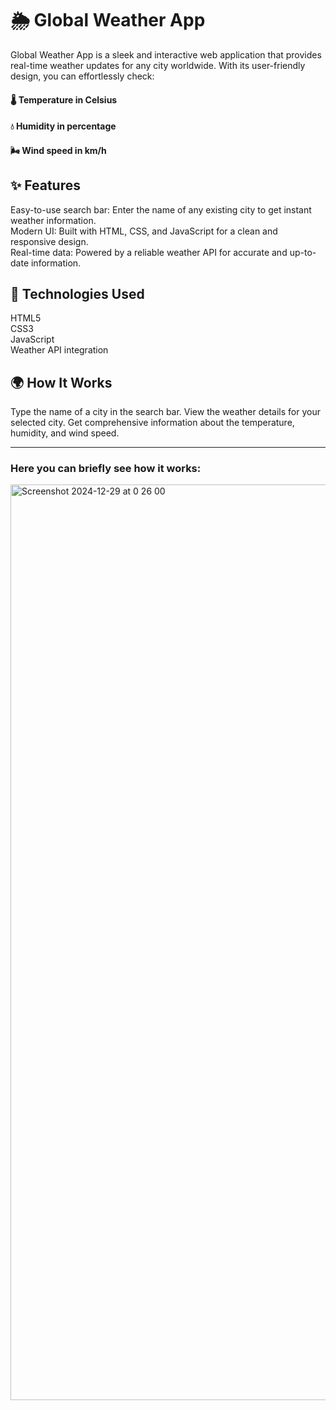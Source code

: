 # 🌦️ Global Weather App

Global Weather App is a sleek and interactive web application that provides real-time weather updates for any city worldwide. With its user-friendly design, you can effortlessly check:

#### 🌡️ Temperature in Celsius
#### 💧 Humidity in percentage
#### 🌬️ Wind speed in km/h

## ✨ Features
Easy-to-use search bar: Enter the name of any existing city to get instant weather information. <br>
Modern UI: Built with HTML, CSS, and JavaScript for a clean and responsive design. <br>
Real-time data: Powered by a reliable weather API for accurate and up-to-date information.

## 🚀 Technologies Used
HTML5 <br>
CSS3 <br>
JavaScript <br>
Weather API integration

## 🌍 How It Works
Type the name of a city in the search bar.
View the weather details for your selected city.
Get comprehensive information about the temperature, humidity, and wind speed. <hr>

### Here you can briefly see how it works: <br>
<img width="1465" alt="Screenshot 2024-12-29 at 0 26 00" src="https://github.com/user-attachments/assets/22717df0-205c-40b6-9ca9-371187688f06" />
